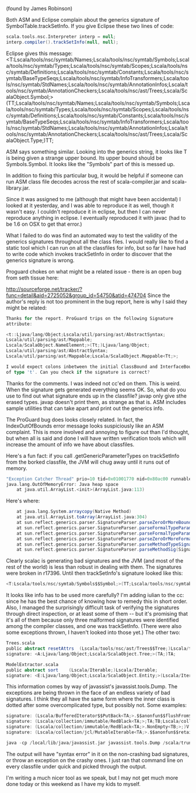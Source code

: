 (found by James Robinson)

Both ASM and Eclipse complain about the generics signature of SymbolTable.trackSetInfo.  If you give Eclipse these two lines of code:
```scala
scala.tools.nsc.Interpreter interp = null;
interp.compiler().trackSetInfo(null, null);
```

Eclipse gives this message:
<T:Lscala/tools/nsc/symtab/Names;Lscala/tools/nsc/symtab/Symbols;Lscala/tools/nsc/symtab/Types;Lscala/tools/nsc/symtab/Scopes;Lscala/tools/nsc/symtab/Definitions;Lscala/tools/nsc/symtab/Constants;Lscala/tools/nsc/symtab/BaseTypeSeqs;Lscala/tools/nsc/symtab/InfoTransformers;Lscala/tools/nsc/symtab/StdNames;Lscala/tools/nsc/symtab/AnnotationInfos;Lscala/tools/nsc/symtab/AnnotationCheckers;Lscala/tools/nsc/ast/Trees;Lscala/ScalaObject.Symbol;>(TT;Lscala/tools/nsc/symtab/Names;Lscala/tools/nsc/symtab/Symbols;Lscala/tools/nsc/symtab/Types;Lscala/tools/nsc/symtab/Scopes;Lscala/tools/nsc/symtab/Definitions;Lscala/tools/nsc/symtab/Constants;Lscala/tools/nsc/symtab/BaseTypeSeqs;Lscala/tools/nsc/symtab/InfoTransformers;Lscala/tools/nsc/symtab/StdNames;Lscala/tools/nsc/symtab/AnnotationInfos;Lscala/tools/nsc/symtab/AnnotationCheckers;Lscala/tools/nsc/ast/Trees;Lscala/ScalaObject.Type;)TT;


ASM says something similar.  Looking into the generics string, it looks like T is being given a strange upper bound.  Its upper bound should be Symbols.Symbol.  It looks like the "Symbols" part of this is messed up.

In addition to  fixing this particular bug, it would be helpful if someone can run ASM class file decodes across the rest of scala-compiler.jar and scala-library.jar.

Since it was assigned to me (although that might have been accidental) I looked at it yesterday, and I was able to reproduce it as well, though it wasn't easy.  I couldn't reproduce it in eclipse, but then I can never reproduce anything in eclipse.  I eventually reproduced it with javac (had to be 1.6 on OSX to get that error.)

What I failed to do was find an automated way to test the validity of the generics signatures throughout all the class files.  I would really like to find a static tool which I can run on all the classfiles for info, but so far I have had to write code which invokes trackSetInfo in order to discover that the generics signature is wrong.

Proguard chokes on what might be a related issue - there is an open bug from seth tissue here:

  http://sourceforge.net/tracker/?func=detail&aid=2725052&group_id=54750&atid=474704
Since the author's reply is not too prominent in the bug report, here is why I said they might be related:
```scala
Thanks for the report. ProGuard trips on the following Signature
attribute:

<t::Ljava/lang/Object;Lscala/util/parsing/ast/AbstractSyntax;
Lscala/util/parsing/ast/Mappable;
Lscala/ScalaObject.NameElement;>(Tt;)Ljava/lang/Object;
Lscala/util/parsing/ast/AbstractSyntax;
Lscala/util/parsing/ast/Mappable;Lscala/ScalaObject.Mappable<Tt;>;

I would expect colons inbetween the initial ClassBound and InterfaceBounds
of type 't'. Can you check if the signature is correct?
```
Thanks for the comments. I was indeed not cc'ed on them. This is weird. When the signature gets generated everything seems OK. So, what do you use to find out what signature ends up in the classfile? javap only give sthe erased types.
javap doesn't print them, as strange as that is.  ASM includes sample utilities that can take apart and print out the generics info.

The ProGuard bug does looks closely related.  In fact, the IndexOutOfBounds error message looks suspiciously like an ASM complaint.
This is more involved and annoying to figure out than I'd thought, but when all is said and done I will have written verification tools which will increase the amount of info we have about classfiles.

Here's a fun fact: if you call .getGenericParameterTypes on trackSetInfo from the borked classfile, the JVM will chug away until it runs out of memory.
```scala
"Exception Catcher Thread" prio=10 tid=0x01001770 nid=0x80ac00 runnable 
java.lang.OutOfMemoryError: Java heap space
	at java.util.ArrayList.<init>(ArrayList.java:113)
```
Here's where:
```scala
	at java.lang.System.arraycopy(Native Method)
	at java.util.ArrayList.toArray(ArrayList.java:304)
	at sun.reflect.generics.parser.SignatureParser.parseZeroOrMoreBounds(SignatureParser.java:418)
	at sun.reflect.generics.parser.SignatureParser.parseFormalTypeParameter(SignatureParser.java:199)
	at sun.reflect.generics.parser.SignatureParser.parseFormalTypeParameters(SignatureParser.java:190)
	at sun.reflect.generics.parser.SignatureParser.parseZeroOrMoreFormalTypeParameters(SignatureParser.java:177)
	at sun.reflect.generics.parser.SignatureParser.parseMethodTypeSignature(SignatureParser.java:436)
	at sun.reflect.generics.parser.SignatureParser.parseMethodSig(SignatureParser.java:141)
```
Clearly scalac is generating bad signatures and the JVM (and most of the rest of the world) is less than robust in dealing with them.
The signatures were broken in r17396.  Until then trackSetInfo's signature looked like this:
```scala
<T:Lscala/tools/nsc/symtab/Symbols$$Symbol;>(TT;Lscala/tools/nsc/symtab/Types$$Type;)TT;
```
It looks like info has to be used more carefully? I'm adding iulian to the cc: since he has the best chance of knowing how to remedy this in short order.
Also, I managed the surprisingly difficult task of verifying the signatures through direct inspection, or at least some of them -- but it's promising that it's all of them because only three malformed signatures were identified among the compiler classes, and one was trackSetInfo.  (There were also some exceptions thrown, I haven't looked into those yet.) The other two:
```scala
Trees.scala
public abstract resetAttrs	(Lscala/tools/nsc/ast/Trees$$Tree;)Lscala/tools/nsc/ast/Trees$$Tree;
signature: <A:Ljava/lang/Object;Lscala/ScalaObject.Tree;>(TA;)TA;

ModelExtractor.scala
public abstract sort	(Lscala/Iterable;)Lscala/Iterable;
signature: <E:Ljava/lang/Object;Lscala/ScalaObject.Entity;>(Lscala/Iterable<TE;>;)Lscala/Iterable<TE;>;
```
This information comes by way of javassist's javassist.tools.Dump.
The exceptions are being thrown in the face of an endless variety of bad signatures.  I think they all have the same form where the inner class is dotted after some overcomplicated type, but possibly not.  Some examples:
```scala
signature: (Lscala/BufferedIterator$$PutBack<TA;>.$$anonfun$$flushFrom$$1;)V
signature: (Lscala/collection/immutable/RedBlack<TA;>;TA;TB;Lscala/collection/immutable/RedBlack<TA;>.Tree<TB;>;Lscala/collection/immutable/RedBlack<TA;>.Tree<TB;>;)V
signature: (Lscala/collection/immutable/RedBlack<TA;>.NonEmpty<TB;>;)V
signature: (Lscala/collection/jcl/MutableIterable<TA;>.$$anonfun$$retainAll$$1;)V
```
```scala
java -cp /local/lib/java/javassist.jar javassist.tools.Dump /scala/trunk/build/quick/classes/compiler/scala/tools/nsc/symtab/SymbolTable.class
```
The output will have "syntax error" in it on the non-crashing bad signatures, or throw an exception on the crashy ones.  I just ran that command line on every classfile under quick and picked through the output.

I'm writing a much nicer tool as we speak, but I may not get much more done today or this weekend as I have my kids to myself.

